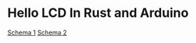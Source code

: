 # Hello LCD In Rust and Arduino

[Schema 1](https://docs.arduino.cc/static/7d7b6e99f40c7e55f2e9c6175c6db5b5/260cd/LCD_Base_bb_Fritz.png)
[Schema 2](https://docs.arduino.cc/static/87dafeba444f77d41fe0061e5a34bfde/4ff83/LCD_Base_bb_Schem.png)

